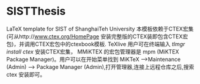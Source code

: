 # SISTThesis
LaTeX template for SIST of ShanghaiTeh University
本模板依赖于CTEX宏集(可从http://www.ctex.org/HomePage 安装完整版的CTEX装即包含CTEX宏包)，并调用CTEX宏包中的ctexbook模板.
TeXlive 用户可在终端输入 *tlmgr install ctex* 安装CTEX宏集， MMiKTEX 的宏包管理器是 mpm (MiKTEX Package Manager)。用户可以在开始菜单找到
MiKTeX -->Maintenance (Admin) --> Package Manager (Admin),打开管理器,连接上远程仓库之后,搜索 ctex 安装即可。
